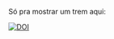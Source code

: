 Só pra mostrar um trem aqui:

[![DOI](https://zenodo.org/badge/343500797.svg)](https://zenodo.org/badge/latestdoi/343500797)

